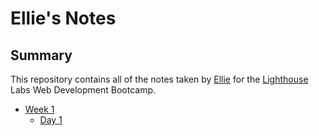 # Ellie's Notes
## Summary 
This repository contains all of the notes taken by [Ellie](https://github.com/Ellie-Aghajani) for the [Lighthouse](https://www.lighthouselabs.ca) Labs Web Development Bootcamp.

* [Week 1](https://github.com/Ellie-Aghajani/lighthouse-web-notes)
  * [Day 1]( What_Should_I_Do_for_Lunch_Tips.md)
    